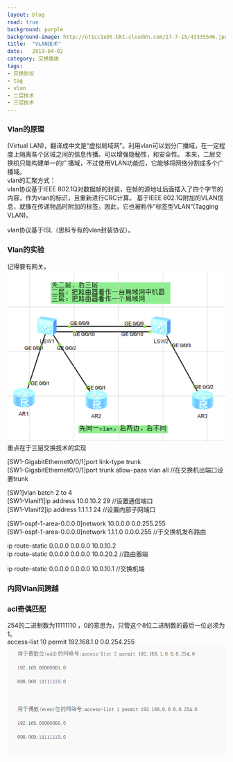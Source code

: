 ```yaml
---
layout: blog
road: true
background: purple
background-image: http://ot1cc1u9t.bkt.clouddn.com/17-7-15/43335546.jpg
title:  "VLAN技术"
date:   2019-04-02
category: 交换路由
tags:
- 交换协议
- tag
- vlan
- 二层技术
- 三层技术
---
```

 


### Vlan的原理
(Virtual LAN)，翻译成中文是“虚拟局域网”。利用vlan可以划分广播域，在一定程度上隔离各个区域之间的信息传播。可以增强隐秘性，和安全性。
本来，二层交换机只能构建单一的广播域，不过使用VLAN功能后，它能够将网络分割成多个广播域。  
vlan的汇聚方式：  
vlan协议基于IEEE 802.1Q对数据帧的封装，在帧的源地址后面插入了四个字节的内容，作为vlan的标识，且重新进行CRC计算。
基于IEEE 802.1Q附加的VLAN信息，就像在传递物品时附加的标签。因此，它也被称作“标签型VLAN”(Tagging VLAN)。  

vlan协议基于ISL（思科专有的vlan封装协议）。


### Vlan的实验
 
记得要有网关。  
![Eth-trunk](https://github.com/diqiu11/digongzi.github.io/raw/master/style/images/eth-trunkexperince.PNG)  
重点在于三层交换技术的实现  

[SW1-GigabitEthernet0/0/1]port link-type trunk  
[SW1-GigabitEthernet0/0/1]port trunk allow-pass vlan all //在交换机出端口设置trunk  
  
[SW1]vlan batch 2 to 4  
[SW1-Vlanif1]ip address 10.0.10.2 29 //设置通信端口  
[SW1-Vlanif2]ip address 1.1.1.1 24 //设置内部子网端口  
  
[SW1-ospf-1-area-0.0.0.0]network 10.0.0.0 0.0.255.255  
[SW1-ospf-1-area-0.0.0.0]network 1.1.1.0 0.0.0.255	//于交换机发布路由  
  
ip route-static 0.0.0.0 0.0.0.0 10.0.10.2  
ip route-static 0.0.0.0 0.0.0.0 10.0.20.2 //路由器端  

ip route-static 0.0.0.0 0.0.0.0 10.0.10.1 //交换机端
### 内网Vlan间跨越



### acl奇偶匹配
254的二进制数为11111110 ，0的意思为，只管这个8位二进制数的最后一位必须为1。  
access-list 10 permit 192.168.1.0 0.0.254.255  
![acl奇偶匹配原则](https://github.com/diqiu11/digongzi.github.io/raw/master/style/images/acl1.PNG)  

